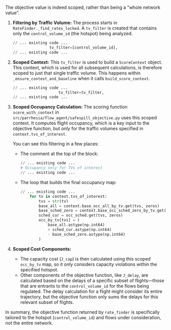 The objective value is indeed scoped, rather than being a "whole network value".

1.  **Filtering by Traffic Volume:** The process starts in `RateFinder._find_rates_locked`. A `tv_filter` is created that contains only the `control_volume_id` (the hotspot) being analyzed.

    ```290:290:src/parrhesia/flow_agent/rate_finder.py
    // ... existing code ...
                    tv_filter=[control_volume_id],
    // ... existing code ...
    ```

2.  **Scoped Context:** This `tv_filter` is used to build a `ScoreContext` object. This context, which is used for all subsequent calculations, is therefore scoped to just that single traffic volume. This happens within `_ensure_context_and_baseline` when it calls `build_score_context`.

    ```660:660:src/parrhesia/flow_agent/rate_finder.py
    // ... existing code ...
                        tv_filter=tv_filter,
    // ... existing code ...
    ```

3.  **Scoped Occupancy Calculation:** The scoring function `score_with_context` in `src/parrhesia/flow_agent/safespill_objective.py` uses this scoped context. It computes flight occupancy, which is a key input to the objective function, but *only* for the traffic volumes specified in `context.tvs_of_interest`.

    You can see this filtering in a few places:
    *   The comment at the top of the block:
        ```43:43:src/parrhesia/flow_agent/safespill_objective.py
        // ... existing code ...
        # Occupancy only for TVs of interest
        // ... existing code ...
        ```
    *   The loop that builds the final occupancy map:
        ```74:83:src/parrhesia/flow_agent/safespill_objective.py
        // ... existing code ...
            for tv in context.tvs_of_interest:
                tvs = str(tv)
                base_all = context.base_occ_all_by_tv.get(tvs, zeros)
                base_sched_zero = context.base_occ_sched_zero_by_tv.get(tvs, zeros)
                sched_cur = occ_sched.get(tvs, zeros)
                occ_by_tv[tvs] = (
                    base_all.astype(np.int64)
                    + sched_cur.astype(np.int64)
                    - base_sched_zero.astype(np.int64)
                )
        ```

4.  **Scoped Cost Components:**
    *   The capacity cost (`J_cap`) is then calculated using this scoped `occ_by_tv` map, so it only considers capacity violations within the specified hotspot.
    *   Other components of the objective function, like `J_delay`, are calculated based on the delays of a specific subset of flights—those that are entrants to the `control_volume_id` for the flows being regulated. The delay calculation for a flight might consider its entire trajectory, but the objective function only sums the delays for this relevant subset of flights.

In summary, the objective function returned by `rate_finder` is specifically tailored to the hotspot (`control_volume_id`) and flows under consideration, not the entire network.